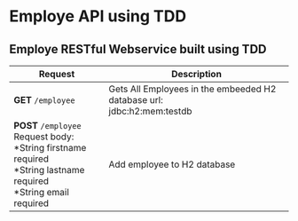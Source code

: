 # Employe API using TDD
## Employe RESTful Webservice built using TDD


Request | Description
------------ | -------------
**GET** `/employee`  | Gets All Employees in the embeeded H2 database url: <br> jdbc:h2:mem:testdb
**POST** `/employee` <br> Request body: <br> *String firstname required <br> *String lastname required <br> *String email required | Add employee to H2 database

